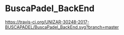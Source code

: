 # BuscaPadel_BackEnd

https://travis-ci.org/UNIZAR-30248-2017-BUSCAPADEL/BuscaPadel_BackEnd.svg?branch=master

